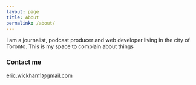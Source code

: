 ```yaml
---
layout: page
title: About
permalink: /about/
---
```


I am a journalist, podcast producer and web developer living in the city of Toronto. This is my space to complain about things

### Contact me

[eric.wickham1@gmail.com](mailto:eric.wickham1@gmail.com)
